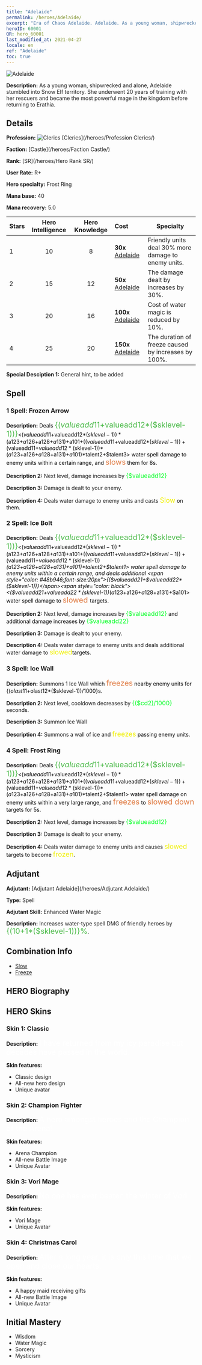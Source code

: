 ```yaml
---
title: "Adelaide"
permalink: /heroes/Adelaide/
excerpt: "Era of Chaos Adelaide. Adelaide. As a young woman, shipwrecked and alone, Adelaide stumbled into Snow Elf territory. She underwent 20 years of training with her rescuers and became the most powerful mage in the kingdom before returning to Erathia."
heroID: 60001
QR: hero_60001
last_modified_at: 2021-04-27
locale: en
ref: "Adelaide"
toc: true
---
```

  ![Adelaide](/images/h/h_Adelaide.jpg)

 **Description:** As a young woman, shipwrecked and alone, Adelaide stumbled into Snow Elf territory. She underwent 20 years of training with her rescuers and became the most powerful mage in the kingdom before returning to Erathia.
## Details
 **Profession:** ![Clerics](/images/h/h_prof_2.png)  [Clerics](/heroes/Profession Clerics/)

 **Faction:** [Castle](/heroes/Faction Castle/)

 **Rank:** [SR](/heroes/Hero Rank SR/)

 **User Rate:** R+

 **Hero specialty:** Frost Ring

 **Mana base:** 40

 **Mana recovery:** 5.0


  | Stars | Hero Intelligence | Hero Knowledge | Cost |     Specialty     |
  |---------|:---------------:|:---------------:|:--|--------------------|
  |    1    | 10 | 8 | **30x** [Adelaide](/Items/her_359/) | Friendly units deal 30% more damage to <frozen> enemy units. |
  |    2    | 15 | 12 | **50x** [Adelaide](/Items/her_359/) | The damage dealt by <Frost Ring> increases by 30%. |
  |    3    | 20 | 16 | **100x** [Adelaide](/Items/her_359/) | Cost of water magic is reduced by 10%. |
  |    4    | 25 | 20 | **150x** [Adelaide](/Items/her_359/) | The duration of freeze caused by <Frost Ring> increases by 100%. |

 **Special Desciption 1:** General hint, to be added

## Spell
### 1 Spell: Frozen Arrow
 **Description:** Deals <span style="color: #48b946;font-size:20px">{($valueadd11+$valueadd12*($sklevel-1))}</span><span style="color: black"><($valueadd11+$valueadd12*($sklevel-1))*($a123+$a126+$a128+$a131)+$a101+(($valueadd11+$valueadd12*($sklevel-1))+($valueadd11+$valueadd12*($sklevel-1))*($a123+$a126+$a128+$a131)+$a101)*$talent2+$talent3> water spell damage to enemy units within a certain range, and <span style="color: #e07c44;font-size:20px">slows</span><span style="color: black"> them for 8s.

 **Description 2:** Next level, damage increases by <span style="color: #00ff22;font-size:16px">{$valueadd12}</span><span style="color: black">

 **Description 3:** Damage is dealt to your enemy.

 **Description 4:** Deals water damage to enemy units and casts <span style="color: #f0f000;font-size:18px">Slow</span><span style="color: black"> on them.

### 2 Spell: Ice Bolt
 **Description:** Deals <span style="color: #48b946;font-size:20px">{($valueadd11+$valueadd12*($sklevel-1))}</span><span style="color: black"><($valueadd11+$valueadd12*($sklevel-1))*($a123+$a126+$a128+$a131)+$a101+(($valueadd11+$valueadd12*($sklevel-1))+($valueadd11+$valueadd12*($sklevel-1))*($a123+$a126+$a128+$a131)+$a101)*$talent2+$talent1> water spell damage to enemy units within a certain range, and deals additional <span style="color: #48b946;font-size:20px">{($valueadd21+$valueadd22*($sklevel-1))}</span><span style="color: black"><($valueadd21+$valueadd22*($sklevel-1))*($a123+$a126+$a128+$a131)+$a101> water spell damage to <span style="color: #e07c44;font-size:20px">slowed </span><span style="color: black"> targets.

 **Description 2:** Next level, damage increases by <span style="color: #00ff22;font-size:16px">{$valueadd12}</span><span style="color: black"> and additional damage increases by <span style="color: #00ff22;font-size:16px">{$valueadd22}</span><span style="color: black">

 **Description 3:** Damage is dealt to your enemy.

 **Description 4:** Deals water damage to enemy units and deals additional water damage to <span style="color: #f0f000;font-size:18px">slowed</span><span style="color: black">targets<span style="color: #48b946;font-size:20px"></span><span style="color: black">.

### 3 Spell: Ice Wall
 **Description:** Summons 1 Ice Wall which <span style="color: #e07c44;font-size:20px">freezes</span><span style="color: black"> nearby enemy units for {($olast11+$olast12*($sklevel-1))/1000}s.

 **Description 2:** Next level, cooldown decreases by <span style="color: #00ff22;font-size:16px">{($cd2)/1000}</span><span style="color: black"> seconds.

 **Description 3:** Summon Ice Wall

 **Description 4:** Summons a wall of ice and <span style="color: #f0f000;font-size:18px">freezes</span><span style="color: black"> passing enemy units.

### 4 Spell: Frost Ring
 **Description:** Deals <span style="color: #48b946;font-size:20px">{($valueadd11+$valueadd12*($sklevel-1))}</span><span style="color: black"><($valueadd11+$valueadd12*($sklevel-1))*($a123+$a126+$a128+$a131)+$a101+(($valueadd11+$valueadd12*($sklevel-1))+($valueadd11+$valueadd12*($sklevel-1))*($a123+$a126+$a128+$a131)+$a101)*$talent2+$talent1> water spell damage on enemy units within a very large range, and <span style="color: #e07c44;font-size:20px">freezes</span><span style="color: black"> to <span style="color: #e07c44;font-size:20px">slowed down</span><span style="color: black"> targets for 5s.

 **Description 2:** Next level, damage increases by <span style="color: #00ff22;font-size:16px">{$valueadd12}</span><span style="color: black">

 **Description 3:** Damage is dealt to your enemy.

 **Description 4:** Deals water damage to enemy units and causes <span style="color: #f0f000;font-size:18px">slowed </span><span style="color: black">targets to become <span style="color: #f0f000;font-size:18px">frozen</span><span style="color: black">.


## Adjutant

 **Adjutant:**  [Adjutant Adelaide](/heroes/Adjutant Adelaide/) 

 **Type:**  Spell 

 **Adjutant Skill:**  Enhanced Water Magic 

 **Description:** Increases water-type spell DMG of friendly heroes by <span style="color: #48b946;font-size:20px">{(10+1*($sklevel-1))}%</span><span style="color: black">.

## Combination Info

* [Slow](/combination/Slow/) 
* [Freeze](/combination/Freeze/) 

## HERO Biography

## HERO Skins
### Skin 1: **Classic**

 **Description:** <span style="color: #ffffff;font-size:20px">I have returned from my icy paradise but decades have passed in the world. </span>

 **Skin features:** 

   - Classic design
   - All-new hero design
   - Unique avatar

### Skin 2: **Champion Fighter**

 **Description:** <span style="color: #ffffff;font-size:20px">A hero amongst heroes and the Champion of the Arena! </span>

 **Skin features:** 

   - Arena Champion
   - All-new Battle Image
   - Unique Avatar

### Skin 3: **Vori Mage**

 **Description:** <span style="color: #ffffff;font-size:20px">No one has ever beaten the winter of Vori.</span>

 **Skin features:** 

   - Vori Mage
   - Unique Avatar

### Skin 4: **Christmas Carol**

 **Description:** <span style="color: #ffffff;font-size:20px">After a long year, it is only this time that we open and close our hearts.</span>

 **Skin features:** 

   - A happy maid receiving gifts
   - All-new Battle Image
   - Unique Avatar


## Initial Mastery
   - Wisdom
   - Water Magic
   - Sorcery
   - Mysticism
